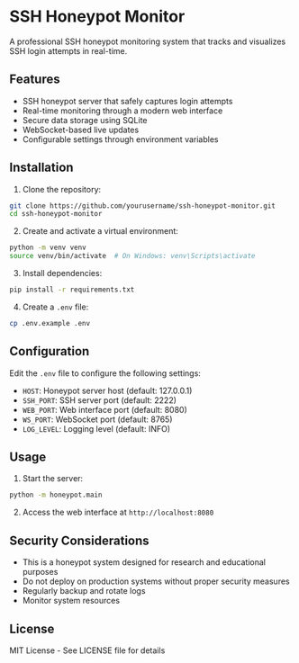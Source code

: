 # SSH Honeypot Monitor

A professional SSH honeypot monitoring system that tracks and visualizes SSH login attempts in real-time.

## Features

- SSH honeypot server that safely captures login attempts
- Real-time monitoring through a modern web interface
- Secure data storage using SQLite
- WebSocket-based live updates
- Configurable settings through environment variables

## Installation

1. Clone the repository:
```bash
git clone https://github.com/yourusername/ssh-honeypot-monitor.git
cd ssh-honeypot-monitor
```

2. Create and activate a virtual environment:
```bash
python -m venv venv
source venv/bin/activate  # On Windows: venv\Scripts\activate
```

3. Install dependencies:
```bash
pip install -r requirements.txt
```

4. Create a `.env` file:
```bash
cp .env.example .env
```

## Configuration

Edit the `.env` file to configure the following settings:

- `HOST`: Honeypot server host (default: 127.0.0.1)
- `SSH_PORT`: SSH server port (default: 2222)
- `WEB_PORT`: Web interface port (default: 8080)
- `WS_PORT`: WebSocket port (default: 8765)
- `LOG_LEVEL`: Logging level (default: INFO)

## Usage

1. Start the server:
```bash
python -m honeypot.main
```

2. Access the web interface at `http://localhost:8080`

## Security Considerations

- This is a honeypot system designed for research and educational purposes
- Do not deploy on production systems without proper security measures
- Regularly backup and rotate logs
- Monitor system resources

## License

MIT License - See LICENSE file for details

